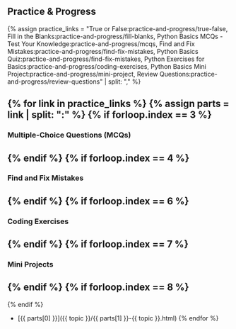 ## Practice & Progress

{% assign practice_links = 
  "True or False:practice-and-progress/true-false,
   Fill in the Blanks:practice-and-progress/fill-blanks,
   Python Basics MCQs - Test Your Knowledge:practice-and-progress/mcqs,
   Find and Fix Mistakes:practice-and-progress/find-fix-mistakes,
   Python Basics Quiz:practice-and-progress/find-fix-mistakes,
   Python Exercises for Basics:practice-and-progress/coding-exercises,
   Python Basics Mini Project:practice-and-progress/mini-project,
   Review Questions:practice-and-progress/review-questions" | split: "," %}

    
{% for link in practice_links %}
  {% assign parts = link | split: ":" %}
  {% if forloop.index == 3 %}
  ---
  ### Multiple-Choice Questions (MCQs)
  {% endif %}
  {% if forloop.index == 4 %}
  ---
  ### Find and Fix Mistakes
  {% endif %}
  {% if forloop.index == 6 %}
  ---
  ### Coding Exercises
  {% endif %}
  {% if forloop.index == 7 %}
  ---
  ### Mini Projects
  {% endif %}
  {% if forloop.index == 8 %}
  ---
  {% endif %}
- [{{ parts[0] }}]({{ topic }}/{{ parts[1] }}-{{ topic }}.html)
{% endfor %}